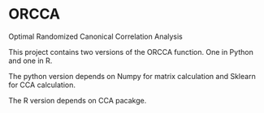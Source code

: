 # ORCCA
Optimal Randomized Canonical Correlation Analysis

This project contains two versions of the ORCCA function. One in Python and one in R.

The python version depends on Numpy for matrix calculation and Sklearn for CCA calculation.

The R version depends on CCA pacakge. 
